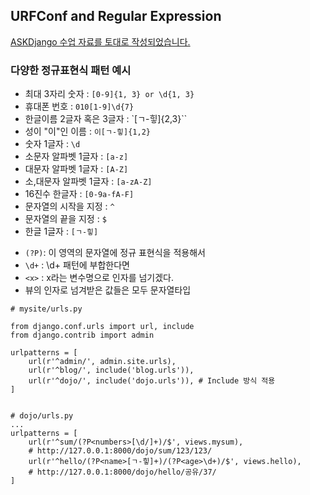 ## URFConf and Regular Expression

[ASKDjango 수업 자료를 토대로 작성되었습니다.](https://nomade.kr/vod/django/6/)


### 다양한 정규표현식 패턴 예시

- 최대 3자리 숫자 : `[0-9]{1, 3} or \d{1, 3}`
- 휴대폰 번호 : `010[1-9]\d{7}`
- 한글이름 2글자 혹은 3글자 : `[ㄱ-힣]{2,3}``
- 성이 "이"인 이름 : `이[ㄱ-힣]{1,2}`
- 숫자 1글자 : `\d`
- 소문자 알파벳 1글자 : `[a-z]`
- 대문자 알파벳 1글자 : `[A-Z]`
- 소,대문자 알파벳 1글자 : `[a-zA-Z]`
- 16진수 한글자 : `[0-9a-fA-F]`
- 문자열의 시작을 지정 : `^`
- 문자열의 끝을 지정 : `$`
- 한글 1글자 : `[ㄱ-힣]`

<p>

- `(?P)`: 이 영역의 문자열에 정규 표현식을 적용해서
- `\d+` : \d+ 패턴에 부합한다면
- `<x>` : x라는 변수명으로 인자를 넘기겠다.
- 뷰의 인자로 넘겨받은 값들은 모두 문자열타입
</p>

```
# mysite/urls.py

from django.conf.urls import url, include
from django.contrib import admin

urlpatterns = [
    url(r'^admin/', admin.site.urls),
    url(r'^blog/', include('blog.urls')),
    url(r'^dojo/', include('dojo.urls')), # Include 방식 적용
]


# dojo/urls.py
...
urlpatterns = [
    url(r'^sum/(?P<numbers>[\d/]+)/$', views.mysum),
    # http://127.0.0.1:8000/dojo/sum/123/123/
    url(r'^hello/(?P<name>[ㄱ-힣]+)/(?P<age>\d+)/$', views.hello),
    # http://127.0.0.1:8000/dojo/hello/공유/37/
]
```

